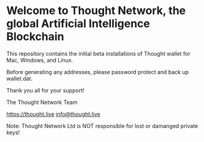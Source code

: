 # Welcome to Thought Network, the global Artificial Intelligence Blockchain

This repository contains the initial beta installations of Thought wallet for Mac, Windows, and Linux.

Before generating any addresses, please password protect and back up wallet.dat.

Thank you all for your support!

The Thought Network Team

https://thought.live
info@thought.live



Note: Thought Network Ltd is NOT responsible for lost or damanged private keys!

